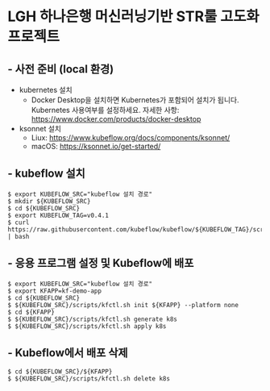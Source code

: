 # LGH 하나은행 머신러닝기반 STR룰 고도화 프로젝트

## - 사전 준비 (local 환경)
  - kubernetes 설치
    - Docker Desktop을 설치하면 Kubernetes가 포함되어 설치가 됩니다. Kubernetes 사용여부를 설정하세요. 자세한 사항: https://www.docker.com/products/docker-desktop
- ksonnet 설치
  - Liux: https://www.kubeflow.org/docs/components/ksonnet/
  - macOS: https://ksonnet.io/get-started/

## - kubeflow 설치
```
$ export KUBEFLOW_SRC="kubeflow 설치 경로"
$ mkdir ${KUBEFLOW_SRC}
$ cd ${KUBEFLOW_SRC}
$ export KUBEFLOW_TAG=v0.4.1
$ curl https://raw.githubusercontent.com/kubeflow/kubeflow/${KUBEFLOW_TAG}/scripts/download.sh | bash
```

## - 응용 프로그램 설정 및 Kubeflow에 배포
```
$ export KUBEFLOW_SRC="kubeflow 설치 경로"
$ export KFAPP=kf-demo-app
$ cd ${KUBEFLOW_SRC}
$ ${KUBEFLOW_SRC}/scripts/kfctl.sh init ${KFAPP} --platform none
$ cd ${KFAPP}
$ ${KUBEFLOW_SRC}/scripts/kfctl.sh generate k8s
$ ${KUBEFLOW_SRC}/scripts/kfctl.sh apply k8s
```

## - Kubeflow에서 배포 삭제
```
$ cd ${KUBEFLOW_SRC}/${KFAPP}
$ ${KUBEFLOW_SRC}/scripts/kfctl.sh delete k8s
```